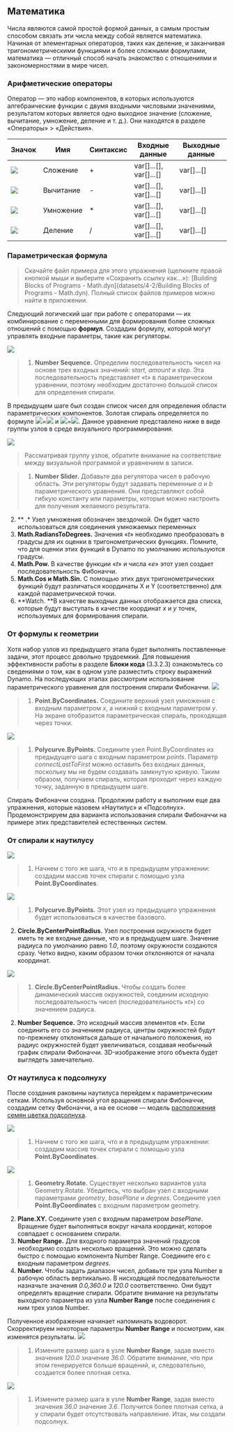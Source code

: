 

## Математика

Числа являются самой простой формой данных, а самым простым способом связать эти числа между собой является математика. Начиная от элементарных операторов, таких как деление, и заканчивая тригонометрическими функциями и более сложными формулами, математика — отличный способ начать знакомство с отношениями и закономерностями в мире чисел.

### Арифметические операторы

Оператор — это набор компонентов, в которых используются алгебраические функции с двумя входными числовыми значениями, результатом которых является одно выходное значение (сложение, вычитание, умножение, деление и т. д.). Они находятся в разделе «Операторы» > «Действия».

|Значок|Имя|Синтаксис|Входные данные|Выходные данные|
| -- | -- | -- | -- | -- |
|![](../images/icons/add-Large.jpg)|Сложение|+|var[]...[], var[]...[]|var[]...[]|
|![](../images/icons/sub-Large.jpg)|Вычитание|-|var[]...[], var[]...[]|var[]...[]|
|![](../images/icons/mul-Large.jpg)|Умножение|*|var[]...[], var[]...[]|var[]...[]|
|![](../images/icons/div-Large.jpg)|Деление|/|var[]...[], var[]...[]|var[]...[]|

### Параметрическая формула

> Скачайте файл примера для этого упражнения (щелкните правой кнопкой мыши и выберите «Сохранить ссылку как...»): [Building Blocks of Programs - Math.dyn](datasets/4-2/Building Blocks of Programs - Math.dyn). Полный список файлов примеров можно найти в приложении.

Следующий логический шаг при работе с операторами — их комбинирование с переменными для формирования более сложных отношений с помощью **формул**. Создадим формулу, которой могут управлять входные параметры, такие как регуляторы.

![](images/4-2/4-2-5/01.png)

> 1. **Number Sequence.** Определим последовательность чисел на основе трех входных значений: *start, amount* и *step*. Эта последовательность представляет «t» в параметрическом уравнении, поэтому необходим достаточно большой список для определения спирали.

В предыдущем шаге был создан список чисел для определения области параметрических компонентов. Золотая спираль определяется по формуле ![](images/4-2/4-2-5/x.gif)=![](images/4-2/4-2-5/goldenSpiral.gif) и ![](images/4-2/4-2-5/y.gif)=![](images/4-2/4-2-5/goldenSpiral2.gif). Данное уравнение представлено ниже в виде группы узлов в среде визуального программирования.

![](images/4-2/4-2-5/02.png)

> Рассматривая группу узлов, обратите внимание на соответствие между визуальной программой и уравнением в записи.

> 1. **Number Slider.** Добавьте два регулятора чисел в рабочую область. Эти регуляторы будут задавать переменные *a* и *b* параметрического уравнения. Они представляют собой гибкую константу или параметры, которые можно настроить для получения желаемого результата.
2. ** *.** Узел умножения обозначен звездочкой. Он будет часто использоваться для соединения умножаемых переменных
3. **Math.RadiansToDegrees.** Значения «*t*» необходимо преобразовать в градусы для их оценки в тригонометрических функциях. Помните, что для оценки этих функций в Dynamo по умолчанию используются градусы.
4. **Math.Pow.** В качестве функции «*t*» и числа «*e*» этот узел создает последовательность Фибоначчи.
5. **Math.Cos и Math.Sin.** С помощью этих двух тригонометрических функций будут различаться координаты X и Y (соответственно) для каждой параметрической точки.
6. **Watch. **В качестве выходных данных отображается два списка, которые будут выступать в качестве координат *x* и *y* точек, используемых для формирования спирали.

### От формулы к геометрии

Хотя набор узлов из предыдущего этапа будет выполнять поставленные задачи, этот процесс довольно трудоемкий. Для повышения эффективности работы в разделе **Блоки кода** (3.3.2.3) ознакомьтесь со сведениями о том, как в одном узле разместить строку выражений Dynamo. На последующих этапах рассмотрим использование параметрического уравнения для построения спирали Фибоначчи. ![](images/4-2/4-2-5/03.png)

> 1. **Point.ByCoordinates.** Соедините верхний узел умножения с входным параметром *x*, а нижний с входным параметром *y*. На экране отобразится параметрическая спираль, проходящая через точки.

![](images/4-2/4-2-5/03aaa.png)

> 1. **Polycurve.ByPoints.** Соедините узел Point.ByCoordinates из предыдущего шага с входным параметром *points*. Параметр *connectLastToFirst* можно оставить без входных данных, поскольку мы не будем создавать замкнутую кривую. Таким образом, получаем спираль, которая проходит через каждую точку, заданную в предыдущем шаге.

Спираль Фибоначчи создана. Продолжим работу и выполним еще два упражнения, которые назовем «Наутилус» и «Подсолнух». Продемонстрируем два варианта использования спирали Фибоначчи на примере этих представителей естественных систем.

### От спирали к наутилусу

![](images/4-2/4-2-5/03.png)

> 1. Начнем с того же шага, что и в предыдущем упражнении: создадим массив точек спирали с помощью узла **Point.ByCoordinates**.

![](images/4-2/4-2-5/03aa.png)

> 1. **Polycurve.ByPoints.** Этот узел из предыдущего упражнения будет использоваться в качестве базового.
2. **Circle.ByCenterPointRadius.** Узел построения окружности будет иметь те же входные данные, что и в предыдущем шаге. Значение радиуса по умолчанию равно *1.0*, поэтому окружности создаются сразу. Четко видно, каким образом точки отклоняются от начала координат.

![](images/4-2/4-2-5/03a.png)

> 1. **Circle.ByCenterPointRadius.** Чтобы создать более динамический массив окружностей, соединим исходную последовательность чисел (последовательность «*t*») со значением радиуса.
2. **Number Sequence.** Это исходный массив элементов «*t*». Если соединить его со значением радиуса, центры окружностей будут по-прежнему отклоняться дальше от начального положения, но радиус окружностей будет увеличиваться, создавая необычный график спирали Фибоначчи. 3D-изображение этого объекта будет выглядеть замечательно.

### От наутилуса к подсолнуху

После создания раковины наутилуса перейдем к параметрическим сеткам. Используя основной угол вращения спирали Фибоначчи, создадим сетку Фибоначчи, а на ее основе — модель [расположения семян цветка подсолнуха](http://ms.unimelb.edu.au/~segerman/papers/sunflower_spiral_fibonacci_metric.pdf).

![](images/4-2/4-2-5/03.png)

> 1. Начнем с того же шага, что и в предыдущем упражнении: создадим массив точек спирали с помощью узла **Point.ByCoordinates**.

![](images/4-2/4-2-5/04.png)

> 1. **Geometry.Rotate.** Существует несколько вариантов узла Geometry.Rotate. Убедитесь, что выбран узел с входными параметрами *geometry*, *basePlane* и *degrees*. Соедините узел **Point.ByCoordinates** с входным параметром geometry.
2. **Plane.XY.** Соедините узел с входным параметром *basePlane*. Вращение будет выполняться вокруг начала координат, которое совпадает с основанием спирали.
3. **Number Range.** Для входного параметра значений градусов необходимо создать несколько вращений. Это можно сделать быстро с помощью компонента Number Range. Соедините его с входным параметром *degrees*.
4. **Number.** Чтобы задать диапазон чисел, добавьте три узла Number в рабочую область вертикально. В нисходящей последовательности назначьте значения *0.0,360.0* и *120.0* соответственно. Они будут определять вращение спирали. Обратите внимание на результаты выходного параметра из узла **Number Range** после соединения с ним трех узлов Number.

Полученное изображение начинает напоминать водоворот. Скорректируем некоторые параметры **Number Range** и посмотрим, как изменятся результаты. ![](images/4-2/4-2-5/05.png)

> 1. Измените размер шага в узле **Number Range**, задав вместо значения *120.0* значение *36.0*. Обратите внимание, что при этом генерируется больше вращений, и, следовательно, создается более плотная сетка.

![](images/4-2/4-2-5/06.png)

> 1. Измените размер шага в узле **Number Range**, задав вместо значения *36.0* значение *3.6*. Получится более плотная сетка, а у спирали будет отсутствовать направление. Итак, мы создали подсолнух.


